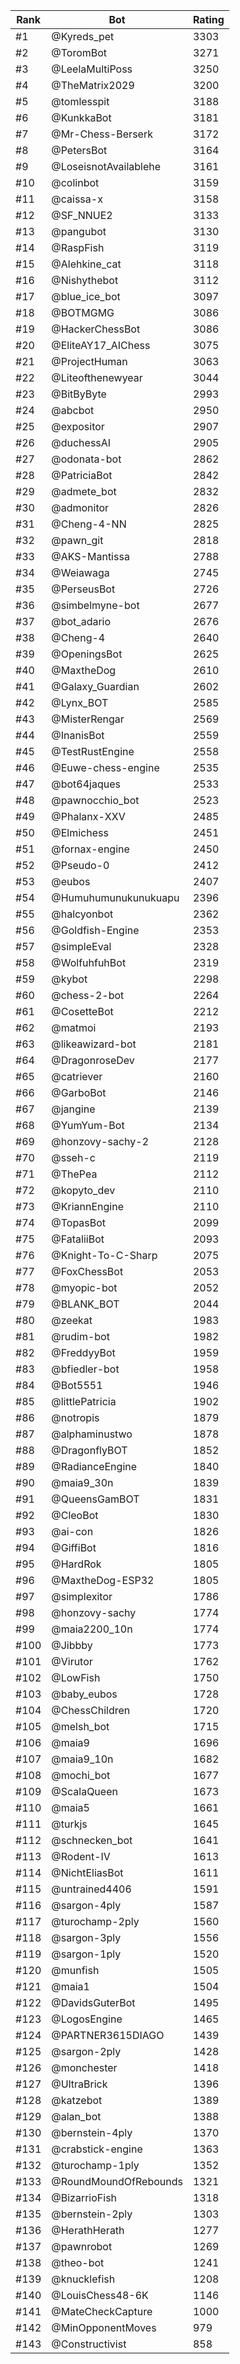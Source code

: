 Rank|Bot|Rating
---|---|---
#1|@Kyreds_pet|3303
#2|@ToromBot|3271
#3|@LeelaMultiPoss|3250
#4|@TheMatrix2029|3200
#5|@tomlesspit|3188
#6|@KunkkaBot|3181
#7|@Mr-Chess-Berserk|3172
#8|@PetersBot|3164
#9|@LoseisnotAvailablehe|3161
#10|@colinbot|3159
#11|@caissa-x|3158
#12|@SF_NNUE2|3133
#13|@pangubot|3130
#14|@RaspFish|3119
#15|@Alehkine_cat|3118
#16|@Nishythebot|3112
#17|@blue_ice_bot|3097
#18|@BOTMGMG|3086
#19|@HackerChessBot|3086
#20|@EliteAY17_AIChess|3075
#21|@ProjectHuman|3063
#22|@Liteofthenewyear|3044
#23|@BitByByte|2993
#24|@abcbot|2950
#25|@expositor|2907
#26|@duchessAI|2905
#27|@odonata-bot|2862
#28|@PatriciaBot|2842
#29|@admete_bot|2832
#30|@admonitor|2826
#31|@Cheng-4-NN|2825
#32|@pawn_git|2818
#33|@AKS-Mantissa|2788
#34|@Weiawaga|2745
#35|@PerseusBot|2726
#36|@simbelmyne-bot|2677
#37|@bot_adario|2676
#38|@Cheng-4|2640
#39|@OpeningsBot|2625
#40|@MaxtheDog|2610
#41|@Galaxy_Guardian|2602
#42|@Lynx_BOT|2585
#43|@MisterRengar|2569
#44|@InanisBot|2559
#45|@TestRustEngine|2558
#46|@Euwe-chess-engine|2535
#47|@bot64jaques|2533
#48|@pawnocchio_bot|2523
#49|@Phalanx-XXV|2485
#50|@Elmichess|2451
#51|@fornax-engine|2450
#52|@Pseudo-0|2412
#53|@eubos|2407
#54|@Humuhumunukunukuapu|2396
#55|@halcyonbot|2362
#56|@Goldfish-Engine|2353
#57|@simpleEval|2328
#58|@WolfuhfuhBot|2319
#59|@kybot|2298
#60|@chess-2-bot|2264
#61|@CosetteBot|2212
#62|@matmoi|2193
#63|@likeawizard-bot|2181
#64|@DragonroseDev|2177
#65|@catriever|2160
#66|@GarboBot|2146
#67|@jangine|2139
#68|@YumYum-Bot|2134
#69|@honzovy-sachy-2|2128
#70|@sseh-c|2119
#71|@ThePea|2112
#72|@kopyto_dev|2110
#73|@KriannEngine|2110
#74|@TopasBot|2099
#75|@FataliiBot|2093
#76|@Knight-To-C-Sharp|2075
#77|@FoxChessBot|2053
#78|@myopic-bot|2052
#79|@BLANK_BOT|2044
#80|@zeekat|1983
#81|@rudim-bot|1982
#82|@FreddyyBot|1959
#83|@bfiedler-bot|1958
#84|@Bot5551|1946
#85|@littlePatricia|1902
#86|@notropis|1879
#87|@alphaminustwo|1878
#88|@DragonflyBOT|1852
#89|@RadianceEngine|1840
#90|@maia9_30n|1839
#91|@QueensGamBOT|1831
#92|@CleoBot|1830
#93|@ai-con|1826
#94|@GiffiBot|1816
#95|@HardRok|1805
#96|@MaxtheDog-ESP32|1805
#97|@simplexitor|1786
#98|@honzovy-sachy|1774
#99|@maia2200_10n|1774
#100|@Jibbby|1773
#101|@Virutor|1762
#102|@LowFish|1750
#103|@baby_eubos|1728
#104|@ChessChildren|1720
#105|@melsh_bot|1715
#106|@maia9|1696
#107|@maia9_10n|1682
#108|@mochi_bot|1677
#109|@ScalaQueen|1673
#110|@maia5|1661
#111|@turkjs|1645
#112|@schnecken_bot|1641
#113|@Rodent-IV|1613
#114|@NichtEliasBot|1611
#115|@untrained4406|1591
#116|@sargon-4ply|1587
#117|@turochamp-2ply|1560
#118|@sargon-3ply|1556
#119|@sargon-1ply|1520
#120|@munfish|1505
#121|@maia1|1504
#122|@DavidsGuterBot|1495
#123|@LogosEngine|1465
#124|@PARTNER3615DIAGO|1439
#125|@sargon-2ply|1428
#126|@monchester|1418
#127|@UltraBrick|1396
#128|@katzebot|1389
#129|@alan_bot|1388
#130|@bernstein-4ply|1370
#131|@crabstick-engine|1363
#132|@turochamp-1ply|1352
#133|@RoundMoundOfRebounds|1321
#134|@BizarrioFish|1318
#135|@bernstein-2ply|1303
#136|@HerathHerath|1277
#137|@pawnrobot|1269
#138|@theo-bot|1241
#139|@knucklefish|1208
#140|@LouisChess48-6K|1146
#141|@MateCheckCapture|1000
#142|@MinOpponentMoves|979
#143|@Constructivist|858
